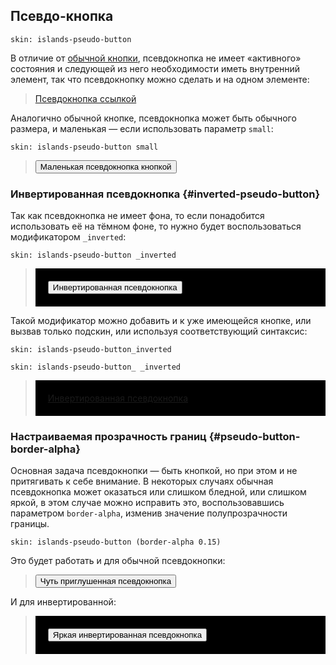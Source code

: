 ---
---

## Псевдо-кнопка

    skin: islands-pseudo-button

В отличие от [обычной кнопки](#skin-islands-button), псевдокнопка не имеет «активного» состояния и следующей из него необходимости иметь внутренний элемент, так что псевдокнопку можно сделать и на одном элементе:

> <a class="pseudo-button" href="#x">Псевдокнопка ссылкой</a>
>
> <div class="example:pseudo-button"></div>

Аналогично обычной кнопке, псевдокнопка может быть обычного размера, и маленькая — если использовать параметр `small`:

    skin: islands-pseudo-button small

> <div>
>     <button class="small-pseudo-button" type="button">Маленькая псевдокнопка кнопкой</button>
> </div>
>
> <div class="example:small-pseudo-button"></div>

### Инвертированная псевдокнопка {#inverted-pseudo-button}

Так как псевдокнопка не имеет фона, то если понадобится использовать её на тёмном фоне, то нужно будет воспользоваться модификатором `_inverted`:

    skin: islands-pseudo-button _inverted

> <div style="background: #000; padding: 20px;">
>     <button class="inverted-pseudo-button" type="button">Инвертированная псевдокнопка</button>
> </div>
>
> <div class="example:inverted-pseudo-button"></div>

Такой модификатор можно добавить и к уже имеющейся кнопке, или вызвав только подскин, или используя соответствующий синтаксис:

    skin: islands-pseudo-button_inverted

    skin: islands-pseudo-button_ _inverted

> <div style="background: #000; padding: 20px;">
>     <a class="pseudo-button pseudo-button_inverted" href="#x">Инвертированная псевдокнопка</a>
> </div>
>
> <div class="example:pseudo-button_inverted"></div>

### Настраиваемая прозрачность границ {#pseudo-button-border-alpha}

Основная задача псевдокнопки — быть кнопкой, но при этом и не притягивать к себе внимание. В некоторых случаях обычная псевдокнопка может оказаться или слишком бледной, или слишком яркой, в этом случае можно исправить это, воспользовавшись параметром `border-alpha`, изменив значение полупрозрачности границы.

    skin: islands-pseudo-button (border-alpha 0.15)

Это будет работать и для обычной псевдокнопки:

> <div>
>     <button class="dimmed-pseudo-button" type="button">Чуть приглушенная псевдокнопка</button>
> </div>
>
> <div class="example:dimmed-pseudo-button"></div>

И для инвертированной:

> <div style="background: #000; padding: 20px;">
>     <button class="brighten-inverted-pseudo-button" type="button">Яркая инвертированная псевдокнопка</button>
> </div>
>
> <div class="example:brighten-inverted-pseudo-button"></div>

